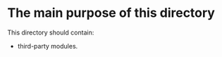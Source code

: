 

The main purpose of this directory
=====================================================================

This directory should contain:
- third-party modules.

